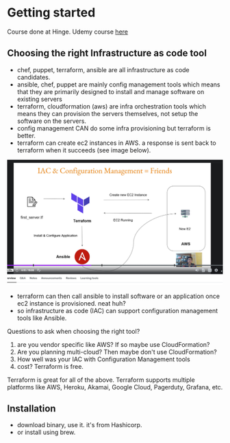 # Getting started

Course done at Hinge. Udemy course [here](https://matchgroup.udemy.com/course/terraform-beginner-to-advanced/learn/lecture/32417372#overview)

## Choosing the right Infrastructure as code tool
- chef, puppet, terraform, ansible are all infrastructure as code candidates.
- ansible, chef, puppet are mainly config management tools which means that they are primarily designed to install and manage software on existing servers
- terraform, cloudformation (aws) are infra orchestration tools which means they can provision the servers themselves, not setup the software on the servers.
- config management CAN do some infra provisioning but terraform is better.
- terraform can create ec2 instances in AWS. a response is sent back to terraform when it succeeds (see image below).

![terraform1](images/terraform1.png)

- terraform can then call ansible to install software or an application once ec2 instance is provisioned. neat huh?
- so infrastructure as code (IAC) can support configuration management tools like Ansible.


Questions to ask when choosing the right tool?
1. are you vendor specific like AWS? If so maybe use CloudFormation?
2. Are you planning multi-cloud? Then maybe don't use CloudFormation?
3. How well was your IAC with Configuration Management tools
4. cost? Terraform is free.

Terraform is great for all of the above. Terraform supports multiple platforms like AWS, Heroku, Akamai, Google Cloud, Pagerduty, Grafana, etc.


## Installation

- download binary, use it. it's from Hashicorp.
- or install using brew.
